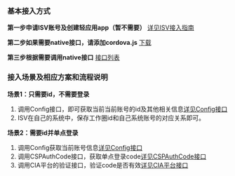 ### 基本接入方式
**第一步申请ISV账号及创建轻应用app（暂不需要）**
[详见ISV接入指南](ISVGuide.md)

**第二步如果需要native接口，请添加cordova.js**
[下载](downloadCordova.md)

**第三步根据需要调用native接口**
[接口列表](nativeInterfaceList.md)

### 接入场景及相应方案和流程说明
**场景1：只需要id，不需要登录**

1. 调用Config接口，即可获取当前当前账号的id及其他相关信息[详见Config接口](interfaces/Config.md)
2. ISV在自己的系统中，保存工作圈id和自己系统账号的对应关系即可。



**场景2：需要id并单点登录**

1. 调用Config获取当前账号信息[详见Config接口](interfaces/Config.md)
2. 调用CSPAuthCode接口，获取单点登录code[详见CSPAuthCode接口](interfaces/CSPAuthCode.md)
3. 调用CIA平台的验证接口，验证code是否有效[详见CIA平台接口](http://dev.chanjet.com/page/apiHtml?detail=1-1704406315/1-1959429278.html)